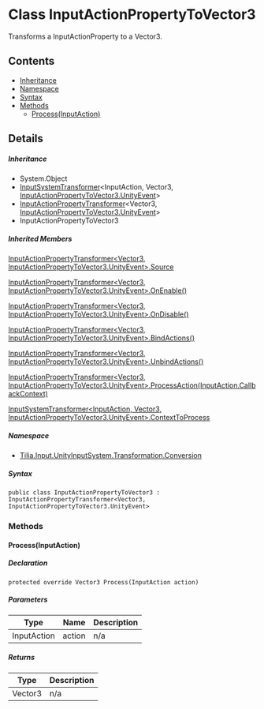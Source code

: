 # Class InputActionPropertyToVector3

Transforms a InputActionProperty to a Vector3.

## Contents

* [Inheritance]
* [Namespace]
* [Syntax]
* [Methods]
  * [Process(InputAction)]

## Details

##### Inheritance

* System.Object
* [InputSystemTransformer]<InputAction, Vector3, [InputActionPropertyToVector3.UnityEvent]\>
* [InputActionPropertyTransformer]<Vector3, [InputActionPropertyToVector3.UnityEvent]\>
* InputActionPropertyToVector3

##### Inherited Members

[InputActionPropertyTransformer<Vector3, InputActionPropertyToVector3.UnityEvent>.Source]

[InputActionPropertyTransformer<Vector3, InputActionPropertyToVector3.UnityEvent>.OnEnable()]

[InputActionPropertyTransformer<Vector3, InputActionPropertyToVector3.UnityEvent>.OnDisable()]

[InputActionPropertyTransformer<Vector3, InputActionPropertyToVector3.UnityEvent>.BindActions()]

[InputActionPropertyTransformer<Vector3, InputActionPropertyToVector3.UnityEvent>.UnbindActions()]

[InputActionPropertyTransformer<Vector3, InputActionPropertyToVector3.UnityEvent>.ProcessAction(InputAction.CallbackContext)]

[InputSystemTransformer<InputAction, Vector3, InputActionPropertyToVector3.UnityEvent>.ContextToProcess]

##### Namespace

* [Tilia.Input.UnityInputSystem.Transformation.Conversion]

##### Syntax

```
public class InputActionPropertyToVector3 : InputActionPropertyTransformer<Vector3, InputActionPropertyToVector3.UnityEvent>
```

### Methods

#### Process(InputAction)

##### Declaration

```
protected override Vector3 Process(InputAction action)
```

##### Parameters

| Type | Name | Description |
| --- | --- | --- |
| InputAction | action | n/a |

##### Returns

| Type | Description |
| --- | --- |
| Vector3 | n/a |

[InputSystemTransformer]: InputSystemTransformer-3.md
[InputActionPropertyTransformer]: InputActionPropertyTransformer-2.md
[InputActionPropertyToVector3.UnityEvent]: InputActionPropertyToVector3.UnityEvent.md
[InputActionPropertyTransformer<Vector3, InputActionPropertyToVector3.UnityEvent>.Source]: InputActionPropertyTransformer-2.md#Tilia_Input_UnityInputSystem_Transformation_Conversion_InputActionPropertyTransformer_2_Source
[InputActionPropertyTransformer<Vector3, InputActionPropertyToVector3.UnityEvent>.OnEnable()]: InputActionPropertyTransformer-2.md#Tilia_Input_UnityInputSystem_Transformation_Conversion_InputActionPropertyTransformer_2_OnEnable
[InputActionPropertyTransformer<Vector3, InputActionPropertyToVector3.UnityEvent>.OnDisable()]: InputActionPropertyTransformer-2.md#Tilia_Input_UnityInputSystem_Transformation_Conversion_InputActionPropertyTransformer_2_OnDisable
[InputActionPropertyTransformer<Vector3, InputActionPropertyToVector3.UnityEvent>.BindActions()]: InputActionPropertyTransformer-2.md#Tilia_Input_UnityInputSystem_Transformation_Conversion_InputActionPropertyTransformer_2_BindActions
[InputActionPropertyTransformer<Vector3, InputActionPropertyToVector3.UnityEvent>.UnbindActions()]: InputActionPropertyTransformer-2.md#Tilia_Input_UnityInputSystem_Transformation_Conversion_InputActionPropertyTransformer_2_UnbindActions
[InputActionPropertyTransformer<Vector3, InputActionPropertyToVector3.UnityEvent>.ProcessAction(InputAction.CallbackContext)]: InputActionPropertyTransformer-2.md#Tilia_Input_UnityInputSystem_Transformation_Conversion_InputActionPropertyTransformer_2_ProcessAction_InputAction_CallbackContext_
[InputSystemTransformer<InputAction, Vector3, InputActionPropertyToVector3.UnityEvent>.ContextToProcess]: InputSystemTransformer-3.md#Tilia_Input_UnityInputSystem_Transformation_Conversion_InputSystemTransformer_3_ContextToProcess
[Tilia.Input.UnityInputSystem.Transformation.Conversion]: README.md
[Inheritance]: #Inheritance
[Namespace]: #Namespace
[Syntax]: #Syntax
[Methods]: #Methods
[Process(InputAction)]: #ProcessInputAction
